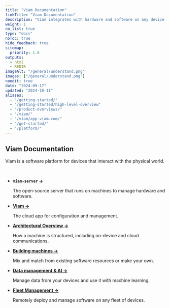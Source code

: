 ```yaml
---
title: "Viam Documentation"
linkTitle: "Viam Documentation"
description: "Viam integrates with hardware and software on any device. Use AI, machine learning, and more to make any machine smarter — for one machine to thousands."
weight: 1
no_list: true
type: "docs"
noToc: true
hide_feedback: true
sitemap:
  priority: 1.0
outputs:
  - html
  - REDIR
imageAlt: "/general/understand.png"
images: ["/general/understand.png"]
noedit: true
date: "2024-09-17"
updated: "2024-10-11"
aliases:
  - "/getting-started/"
  - "/getting-started/high-level-overview"
  - "/product-overviews/"
  - "/viam/"
  - "/viam/app.viam.com/"
  - "/get-started/"
  - "/platform/"
---
```


<!-- Need to use upside down logic because using Subsequent-sibling combinator -->
<div class="max-page gray-container">
<h2 id="platform">Viam Documentation
  <div class="copied" id="copied-platform" aria-hidden="true">
    <div class="copied-notification" id="copied-platform-text"></div>
  </div>
</h2>
<p> Viam is a software platform for devices that interact with the physical world.</p>
<br>

- [**`viam-server` →**](/operate/reference/viam-server/)

  The open-source server that runs on machines to manage hardware and software.

- [**Viam →**](https://app.viam.com/robots)

  The cloud app for configuration and management.

- [**Architectural Overview →**](/operate/reference/architecture/)

  How a machine is structured, including on-device and cloud communications.

- [**Building machines →**](/operate/)

  Mix and match from existing software resources or make your own.

- [**Data management & AI →**](/data-ai/)

  Manage data from your devices and use it with machine learning.

- [**Fleet Management →**](/manage/)

  Remotely deploy and manage software on any fleet of devices.

</div>
